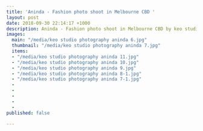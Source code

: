 ```yaml
---
title: 'Aninda - Fashion photo shoot in Melbourne CBD '
layout: post
date: 2018-09-30 22:14:17 +1000
description: Aninda - Fashion photo shoot in Melbourne CBD by keo studio photography
images:
  main: "/media/keo studio photography aninda 6.jpg"
  thumbnail: "/media/keo studio photography aninda 7.jpg"
  items:
  - "/media/keo studio photography aninda 11.jpg"
  - "/media/keo studio photography aninda 10.jpg"
  - "/media/keo studio photography aninda 9.jpg"
  - "/media/keo studio photography aninda 8-1.jpg"
  - "/media/keo studio photography aninda 7-1.jpg"
  - 
  - 
  - 
  - 
  - 
published: false

---
```

